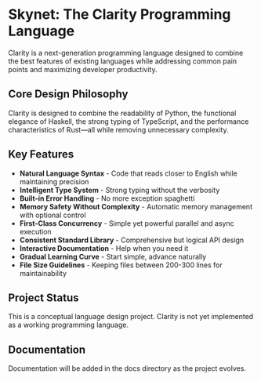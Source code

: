 # Skynet: The Clarity Programming Language

Clarity is a next-generation programming language designed to combine the best features of existing languages while addressing common pain points and maximizing developer productivity.

## Core Design Philosophy

Clarity is designed to combine the readability of Python, the functional elegance of Haskell, the strong typing of TypeScript, and the performance characteristics of Rust—all while removing unnecessary complexity.

## Key Features

- **Natural Language Syntax** - Code that reads closer to English while maintaining precision
- **Intelligent Type System** - Strong typing without the verbosity
- **Built-in Error Handling** - No more exception spaghetti
- **Memory Safety Without Complexity** - Automatic memory management with optional control
- **First-Class Concurrency** - Simple yet powerful parallel and async execution
- **Consistent Standard Library** - Comprehensive but logical API design
- **Interactive Documentation** - Help when you need it
- **Gradual Learning Curve** - Start simple, advance naturally
- **File Size Guidelines** - Keeping files between 200-300 lines for maintainability

## Project Status

This is a conceptual language design project. Clarity is not yet implemented as a working programming language.

## Documentation

Documentation will be added in the docs directory as the project evolves.